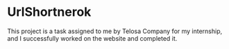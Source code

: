# UrlShortnerok
This project is a task assigned to me by Telosa Company for my internship, and I successfully worked on the website and completed it.
